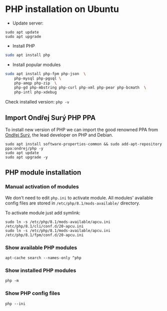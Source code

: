 # PHP installation on Ubuntu

* Update server:

```
sudo apt update
sudo apt upgrade
```

* Install PHP

```bash
sudo apt install php
```

* Install popular modules

```bash
sudo apt install php-fpm php-json  \
    php-mysql php-pgsql \
    php-amqp php-zip  \
    php-gd php-mbstring php-curl php-xml php-pear php-bcmath  \
    php-intl php-xdebug 
```

Check installed version: `php -v`

## Import Ondřej Surý PHP PPA

To install new version of PHP we can import the good renowned PPA from [Ondřej Surý](https://github.com/oerdnj), the lead developer on PHP and Debian.

```
sudo apt install software-properties-common && sudo add-apt-repository ppa:ondrej/php -y
sudo apt update
sudo apt upgrade -y
```

## PHP module installation

### Manual activation of modules

We don't need to edit `php.ini` to activate module. 
All modules' available config files are stored in `/etc/php/8.1/mods-available/` directory.

To activate module just add symlink:

```
sudo ln -s /etc/php/8.1/mods-available/apcu.ini /etc/php/8.1/cli/conf.d/20-apcu.ini
sudo ln -s /etc/php/8.1/mods-available/apcu.ini /etc/php/8.1/fpm/conf.d/20-apcu.ini
```

### Show available PHP modules

```
apt-cache search --names-only ^php
```

### Show installed PHP modules

```
php -m
```

### Show PHP config files

```
php --ini
```
